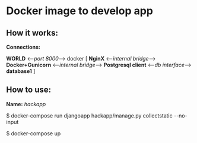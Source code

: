 Docker image to develop app
==============

How it works:
--------------
**Connections:**

**WORLD** <--*port 8000*--> docker [ **NginX** <--*internal bridge*--> **Docker+Gunicorn** <--*internal bridge*--> **Postgresql client** <--*db interface*--> **database1** ]

How to use:
--------------
**Name:** *hackapp*

   $ docker-compose run djangoapp hackapp/manage.py collectstatic --no-input
   
   $ docker-compose up
